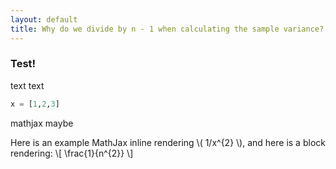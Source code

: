 ```yaml
---
layout: default
title: Why do we divide by n - 1 when calculating the sample variance?
---
```


### Test!

text text

```python
x = [1,2,3]
```

mathjax maybe

Here is an example MathJax inline rendering \\( 1/x^{2} \\), and here is a block rendering: 
\\[ \frac{1}{n^{2}} \\]